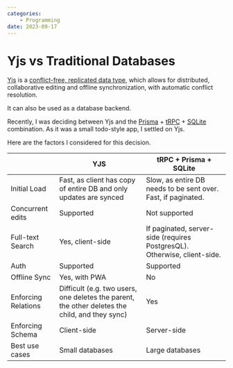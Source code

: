 ```yaml
---
categories:
    - Programming
date: 2023-09-17
---
```


# Yjs vs Traditional Databases

[Yjs][yjs] is a [conflict-free, replicated data type][crdt], which allows for distributed, collaborative editing and offline synchronization, with automatic conflict resolution.

It can also be used as a database backend.

Recently, I was deciding between Yjs and the [Prisma][prisma] + [tRPC][trpc] + [SQLite][sqlite] combination. As it was a small todo-style app, I settled on Yjs.

Here are the factors I considered for this decision.

|                     | YJS                                                                                            | tRPC + Prisma + SQLite                                                   |
| ------------------- | ---------------------------------------------------------------------------------------------- | ------------------------------------------------------------------------ |
| Initial Load        | Fast, as client has copy of entire DB and only updates are synced                              | Slow, as entire DB needs to be sent over. Fast, if paginated.            |
| Concurrent edits    | Supported                                                                                      | Not supported                                                            |
| Full-text Search    | Yes, client-side                                                                               | If paginated, server-side (requires PostgresQL). Otherwise, client-side. |
| Auth                | Supported                                                                                      | Supported                                                                |
| Offline Sync        | Yes, with PWA                                                                                  | No                                                                       |
| Enforcing Relations | Difficult (e.g. two users, one deletes the parent, the other deletes the child, and they sync) | Yes                                                                      |
| Enforcing Schema    | Client-side                                                                                    | Server-side                                                              |
| Best use cases      | Small databases                                                                                | Large databases                                                          |

[yjs]: https://github.com/yjs/yjs
[crdt]: https://lars.hupel.info/topics/crdt/01-intro/
[prisma]: https://www.prisma.io/
[sqlite]: https://www.prisma.io/docs/reference/database-reference/database-features
[trpc]: https://trpc.io/
